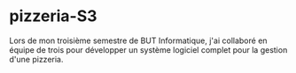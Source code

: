 # pizzeria-S3
Lors de mon troisième semestre de BUT Informatique, j'ai collaboré en équipe de trois pour développer un système logiciel complet pour la gestion d'une pizzeria.
